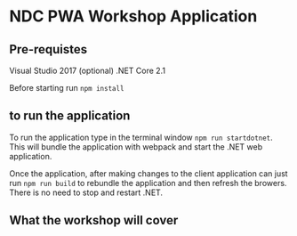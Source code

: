 # NDC PWA Workshop Application

## Pre-requistes
Visual Studio 2017 (optional)
.NET Core 2.1 

Before starting run `npm install`

## to run the application
To run the application type in the terminal window `npm run startdotnet`.
This will bundle the application with webpack and start the .NET web application.

Once the application, after making changes to the client application can just run `npm run build` to rebundle the application and then refresh the browers. There is no need to stop and restart .NET.

## What the workshop will cover


